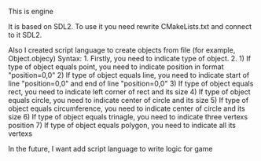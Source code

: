 This is engine

It is based on SDL2. To use it you need rewrite CMakeLists.txt and connect to it SDL2.


Also I created script language to create objects from file (for example, Object.objecy)
Syntax:
    1. Firstly, you need to indicate type of object.
    2.
        1) If type of object equals point, you need to indicate position in format "position=0,0"
        2) If type of object equals line, you need to indicate start of line "position=0,0" and end of line "position=0,0"
        3) If type of object equals rect, you need to indicate left corner of rect and its size
        4) If type of object equals circle, you need to indicate center of circle and its size
        5) If type of object equals circumference, you need to indicate center of circle and its size
        6) If type of object equals trinagle, you need to indicate three vertexs position
        7) If type of object equals polygon, you need to indicate all its vertexs

In the future, I want add script language to write logic for game